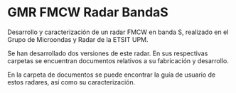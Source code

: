 # GMR FMCW Radar BandaS
Desarrollo y caracterización de un radar FMCW en banda S, realizado en el Grupo de Microondas y Radar de la ETSIT UPM.

Se han desarrollado dos versiones de este radar. En sus respectivas carpetas se encuentran documentos relativos a su fabricación y desarrollo. 

En la carpeta de documentos se puede encontrar la guía de usuario de estos radares, así como su caracterización.